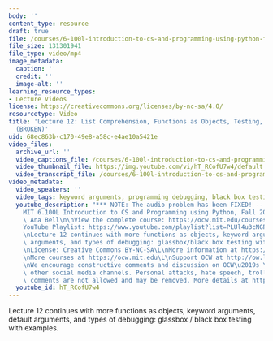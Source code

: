 ```yaml
---
body: ''
content_type: resource
draft: true
file: /courses/6-100l-introduction-to-cs-and-programming-using-python-fall-2022/6100l-lecture-12-multi-version-2_360p_16_9.mp4
file_size: 131301941
file_type: video/mp4
image_metadata:
  caption: ''
  credit: ''
  image-alt: ''
learning_resource_types:
- Lecture Videos
license: https://creativecommons.org/licenses/by-nc-sa/4.0/
resourcetype: Video
title: 'Lecture 12: List Comprehension, Functions as Objects, Testing, and Debugging
  (BROKEN)'
uid: 68ec863b-c170-49e8-a58c-e4ae10a5421e
video_files:
  archive_url: ''
  video_captions_file: /courses/6-100l-introduction-to-cs-and-programming-using-python-fall-2022/15bqkckSD48aqCxIeLX_TOueg5lDIIggX_transcript.webvtt
  video_thumbnail_file: https://img.youtube.com/vi/hT_RCofU7w4/default.jpg
  video_transcript_file: /courses/6-100l-introduction-to-cs-and-programming-using-python-fall-2022/15bqkckSD48aqCxIeLX_TOueg5lDIIggX_transcript.pdf
video_metadata:
  video_speakers: ''
  video_tags: keyword arguments, programming debugging, black box testing, parameters
  youtube_description: "*** NOTE: The audio problem has been FIXED! -- https://www.youtube.com/watch?v=XdeIfMpvlxo\n\
    MIT 6.100L Introduction to CS and Programming using Python, Fall 2022\nInstructor:\
    \ Ana Bell\n\nView the complete course: https://ocw.mit.edu/courses/6-100l-introduction-to-cs-and-programming-using-python-fall-2022/\n\
    YouTube Playlist: https://www.youtube.com/playlist?list=PLUl4u3cNGP62A-ynp6v6-LGBCzeH3VAQB\n\
    \nLecture 12 continues with more functions as objects, keyword arguments, default\
    \ arguments, and types of debugging: glassbox/black box testing with examples.\n\
    \nLicense: Creative Commons BY-NC-SA\L\nMore information at https://ocw.mit.edu/terms\L\
    \nMore courses at https://ocw.mit.edu\L\nSupport OCW at http://ow.ly/a1If50zVRlQ\n\
    \nWe encourage constructive comments and discussion on OCW\u2019s YouTube and\
    \ other social media channels. Personal attacks, hate speech, trolling, and inappropriate\
    \ comments are not allowed and may be removed. More details at https://ocw.mit.edu/comments."
  youtube_id: hT_RCofU7w4
---
```

Lecture 12 continues with more functions as objects, keyword arguments, default arguments, and types of debugging: glassbox / black box testing with examples.
